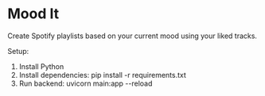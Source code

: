 # Mood It

Create Spotify playlists based on your current mood using your liked tracks.


Setup:
1. Install Python
2. Install dependencies: pip install -r requirements.txt
3. Run backend: uvicorn main:app --reload